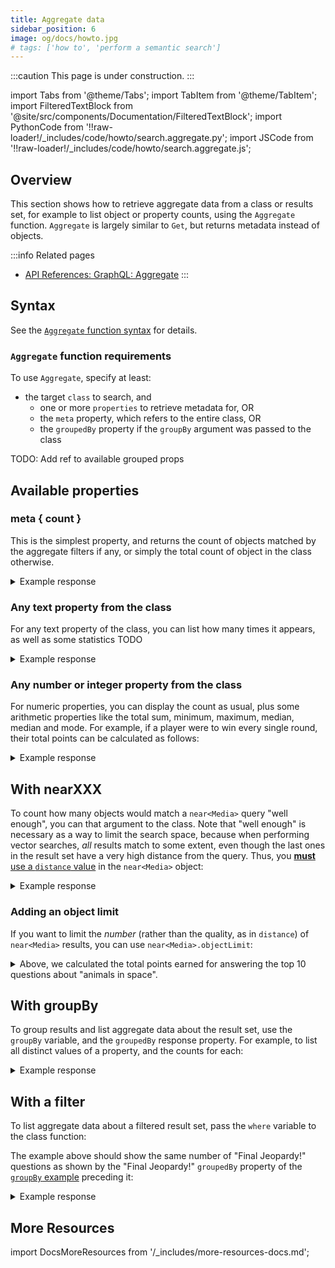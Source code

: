 ```yaml
---
title: Aggregate data
sidebar_position: 6
image: og/docs/howto.jpg
# tags: ['how to', 'perform a semantic search']
---
```


:::caution This page is under construction.
:::

import Tabs from '@theme/Tabs';
import TabItem from '@theme/TabItem';
import FilteredTextBlock from '@site/src/components/Documentation/FilteredTextBlock';
import PythonCode from '!!raw-loader!/_includes/code/howto/search.aggregate.py';
import JSCode from '!!raw-loader!/_includes/code/howto/search.aggregate.js';

## Overview

This section shows how to retrieve aggregate data from a class or results set, for example to list object or property counts, using the `Aggregate` function. `Aggregate` is largely similar to `Get`, but returns metadata instead of objects.

:::info Related pages
- [API References: GraphQL: Aggregate](../api/graphql/aggregate.md)
:::

## Syntax

See the [`Aggregate` function syntax](../api/graphql/aggregate.md#aggregate-syntax-and-query-structure) for details.

### `Aggregate` function requirements

To use `Aggregate`, specify at least:
- the target `class` to search, and
  - one or more `properties` to retrieve metadata for, OR
  - the `meta` property, which refers to the entire class, OR
  - the `groupedBy` property if the `groupBy` argument was passed to the class


TODO: Add ref to available grouped props

## Available properties

### meta { count }

This is the simplest property, and returns the count of objects matched by the aggregate filters if any, or simply the total count of object in the class otherwise.

<Tabs groupId="languages">
  <TabItem value="graphql" label="GraphQL">

  <FilteredTextBlock
    text={PythonCode}
    startMarker="# MetaCount GraphQL"
    endMarker="# END MetaCount GraphQL"
    language="graphql"
  />

  </TabItem>
  <TabItem value="py" label="Python">

  <FilteredTextBlock
    text={PythonCode}
    startMarker="# MetaCount Python"
    endMarker="# END MetaCount Python"
    language="py"
  />

  </TabItem>
  <TabItem value="js" label="JavaScript/TypeScript">

  <FilteredTextBlock
    text={JSCode}
    startMarker="// MetaCount JS"
    endMarker="// END MetaCount JS"
    language="js"
  />

  </TabItem>
</Tabs>

<details>
  <summary>Example response</summary>

  The query should produce a response like the one below:

  <FilteredTextBlock
    text={PythonCode}
    startMarker="// MetaCount Expected Results"
    endMarker="// END MetaCount Expected Results"
    language="json"
  />
</details>

### Any text property from the class

For any text property of the class, you can list how many times it appears, as well as some statistics TODO

<Tabs groupId="languages">
  <TabItem value="graphql" label="GraphQL">

  <FilteredTextBlock
    text={PythonCode}
    startMarker="# TextProp GraphQL"
    endMarker="# END TextProp GraphQL"
    language="graphql"
  />

  </TabItem>
  <TabItem value="py" label="Python">

  <FilteredTextBlock
    text={PythonCode}
    startMarker="# TextProp Python"
    endMarker="# END TextProp Python"
    language="py"
  />

  </TabItem>
  <TabItem value="js" label="JavaScript/TypeScript">

  <FilteredTextBlock
    text={JSCode}
    startMarker="// TextProp JS"
    endMarker="// END TextProp JS"
    language="js"
  />

  </TabItem>
</Tabs>

<details>
  <summary>Example response</summary>

  The query should produce a response like the one below:

  <FilteredTextBlock
    text={PythonCode}
    startMarker="// TextProp Expected Results"
    endMarker="// END TextProp Expected Results"
    language="json"
  />
</details>

### Any number or integer property from the class

For numeric properties, you can display the count as usual, plus some arithmetic properties like the total sum, minimum, maximum, median, median and mode. For example, if a player were to win every single round, their total points can be calculated as follows:

<Tabs groupId="languages">
  <TabItem value="graphql" label="GraphQL">

  <FilteredTextBlock
    text={PythonCode}
    startMarker="# NumberProp GraphQL"
    endMarker="# END NumberProp GraphQL"
    language="graphql"
  />

  </TabItem>
  <TabItem value="py" label="Python">

  <FilteredTextBlock
    text={PythonCode}
    startMarker="# NumberProp Python"
    endMarker="# END NumberProp Python"
    language="py"
  />

  </TabItem>
  <TabItem value="js" label="JavaScript/TypeScript">

  <FilteredTextBlock
    text={JSCode}
    startMarker="// NumberProp JS"
    endMarker="// END NumberProp JS"
    language="js"
  />

  </TabItem>
</Tabs>

<details>
  <summary>Example response</summary>

  The query should produce a response like the one below:

  <FilteredTextBlock
    text={PythonCode}
    startMarker="// NumberProp Expected Results"
    endMarker="// END NumberProp Expected Results"
    language="json"
  />
</details>


## With nearXXX

To count how many objects would match a `near<Media>` query "well enough", you can that argument to the class. Note that "well enough" is necessary as a way to limit the search space, because when performing vector searches, _all_ results match to some extent, even though the last ones in the result set have a very high distance from the query. Thus, you [**must** use a `distance` value](../api/graphql/aggregate.md#limiting-the-search-space) in the `near<Media>` object:

<Tabs groupId="languages">
  <TabItem value="graphql" label="GraphQL">

  <FilteredTextBlock
    text={PythonCode}
    startMarker="# nearXXX GraphQL"
    endMarker="# END nearXXX GraphQL"
    language="graphql"
  />

  </TabItem>
  <TabItem value="py" label="Python">

  <FilteredTextBlock
    text={PythonCode}
    startMarker="# nearXXX Python"
    endMarker="# END nearXXX Python"
    language="py"
  />

  </TabItem>
  <TabItem value="js" label="JavaScript/TypeScript">

  <FilteredTextBlock
    text={JSCode}
    startMarker="// nearXXX JS"
    endMarker="// END nearXXX JS"
    language="js"
  />

  </TabItem>
</Tabs>

<details>
  <summary>Example response</summary>

  The query should produce a response like the one below:

  <FilteredTextBlock
    text={PythonCode}
    startMarker="// nearXXX Expected Results"
    endMarker="// END nearXXX Expected Results"
    language="json"
  />
</details>


### Adding an object limit

If you want to limit the *number* (rather than the quality, as in `distance`) of `near<Media>` results, you can use `near<Media>.objectLimit`:

<Tabs groupId="languages">
  <TabItem value="graphql" label="GraphQL">

  <FilteredTextBlock
    text={PythonCode}
    startMarker="# objectLimit GraphQL"
    endMarker="# END objectLimit GraphQL"
    language="graphql"
  />

  </TabItem>
  <TabItem value="py" label="Python">

  <FilteredTextBlock
    text={PythonCode}
    startMarker="# objectLimit Python"
    endMarker="# END objectLimit Python"
    language="py"
  />

  </TabItem>
  <TabItem value="js" label="JavaScript/TypeScript">

  <FilteredTextBlock
    text={JSCode}
    startMarker="// objectLimit JS"
    endMarker="// END objectLimit JS"
    language="js"
  />

  </TabItem>
</Tabs>



<details>
  <summary>Above, we calculated the total points earned for answering the top 10 questions about "animals in space".</summary>

  The query should produce a response like the one below:

  <FilteredTextBlock
    text={PythonCode}
    startMarker="// objectLimit Expected Results"
    endMarker="// END objectLimit Expected Results"
    language="json"
  />
</details>


## With groupBy

To group results and list aggregate data about the result set, use the `groupBy` variable, and the `groupedBy` response property. For example, to list all distinct values of a property, and the counts for each:

<Tabs groupId="languages">
  <TabItem value="graphql" label="GraphQL">

  <FilteredTextBlock
    text={PythonCode}
    startMarker="# groupBy GraphQL"
    endMarker="# END groupBy GraphQL"
    language="graphql"
  />

  </TabItem>
  <TabItem value="py" label="Python">

  <FilteredTextBlock
    text={PythonCode}
    startMarker="# groupBy Python"
    endMarker="# END groupBy Python"
    language="py"
  />

  </TabItem>
  <TabItem value="js" label="JavaScript/TypeScript">

  <FilteredTextBlock
    text={JSCode}
    startMarker="// groupBy JS"
    endMarker="// END groupBy JS"
    language="js"
  />

  </TabItem>
</Tabs>


<details>
  <summary>Example response</summary>

  The query should produce a response like the one below:

  <FilteredTextBlock
    text={PythonCode}
    startMarker="// groupBy Expected Results"
    endMarker="// END groupBy Expected Results"
    language="json"
  />
</details>


## With a filter

To list aggregate data about a filtered result set, pass the `where` variable to the class function:

<Tabs groupId="languages">
  <TabItem value="graphql" label="GraphQL">

  <FilteredTextBlock
    text={PythonCode}
    startMarker="# whereFilter GraphQL"
    endMarker="# END whereFilter GraphQL"
    language="graphql"
  />

  </TabItem>
  <TabItem value="py" label="Python">

  <FilteredTextBlock
    text={PythonCode}
    startMarker="# whereFilter Python"
    endMarker="# END whereFilter Python"
    language="py"
  />

  </TabItem>
  <TabItem value="js" label="JavaScript/TypeScript">

  <FilteredTextBlock
    text={JSCode}
    startMarker="// whereFilter JS"
    endMarker="// END whereFilter JS"
    language="js"
  />

  </TabItem>
</Tabs>

The example above should show the same number of "Final Jeopardy!" questions as shown by the "Final Jeopardy!" `groupedBy` property of the [`groupBy` example](#with-groupby) preceding it:

<details>
  <summary>Example response</summary>

  The query should produce a response like the one below:

  <FilteredTextBlock
    text={PythonCode}
    startMarker="// whereFilter Expected Results"
    endMarker="// END whereFilter Expected Results"
    language="json"
  />

</details>


## More Resources

import DocsMoreResources from '/_includes/more-resources-docs.md';

<DocsMoreResources />

